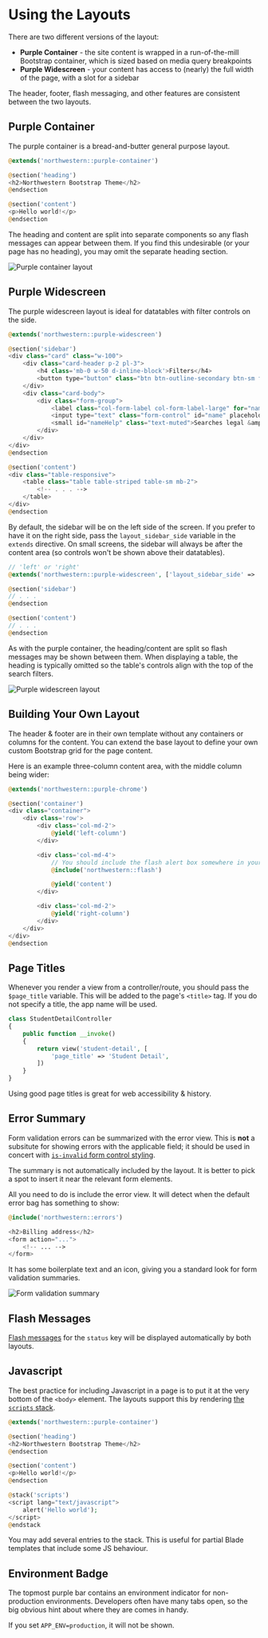 # Using the Layouts
There are two different versions of the layout: 

- **Purple Container** - the site content is wrapped in a run-of-the-mill Bootstrap container, which is sized based on media query breakpoints
- **Purple Widescreen** - your content has access to (nearly) the full width of the page, with a slot for a sidebar

The header, footer, flash messaging, and other features are consistent between the two layouts.

## Purple Container
The purple container is a bread-and-butter general purpose layout.

```php
@extends('northwestern::purple-container')

@section('heading')
<h2>Northwestern Bootstrap Theme</h2>
@endsection

@section('content')
<p>Hello world!</p>
@endsection
```

The heading and content are split into separate components so any flash messages can appear between them. If you find this undesirable (or your page has no heading), you may omit the separate heading section.

![Purple container layout](./assets/container-layout.png)

## Purple Widescreen
The purple widescreen layout is ideal for datatables with filter controls on the side.

```php
@extends('northwestern::purple-widescreen')

@section('sidebar')
<div class="card" class="w-100">
    <div class="card-header p-2 pl-3">
        <h4 class='mb-0 w-50 d-inline-block'>Filters</h4>
        <button type="button" class="btn btn-outline-secondary btn-sm float-right reset"><i class="fas fa-undo fa-xs" aria-hidden="true"></i> Clear</button>
    </div>
    <div class="card-body">
        <div class="form-group">
            <label class="col-form-label col-form-label-large" for="name">Name</label>
            <input type="text" class="form-control" id="name" placeholder="Jane Smith" aria-describedby="nameHelp">
            <small id="nameHelp" class="text-muted">Searches legal &amp; preferred name</small>
        </div>
    </div>
</div>
@endsection

@section('content')
<div class="table-responsive">
    <table class="table table-striped table-sm mb-2">
        <!-- . . . -->
    </table>
</div>
@endsection
```

By default, the sidebar will be on the left side of the screen. If you prefer to have it on the right side, pass the `layout_sidebar_side` variable in the `extends` directive. On small screens, the sidebar will always be after the content area (so controls won't be shown above their datatables).

```php
// 'left' or 'right'
@extends('northwestern::purple-widescreen', ['layout_sidebar_side' => 'right'])

@section('sidebar')
// . . .
@endsection

@section('content')
// . . .
@endsection
```

As with the purple container, the heading/content are split so flash messages may be shown between them. When displaying a table, the heading is typically omitted so the table's controls align with the top of the search filters.

![Purple widescreen layout](./assets/widescreen-layout.png)

## Building Your Own Layout
The header & footer are in their own template without any containers or columns for the content. You can extend the base layout to define your own custom Bootstrap grid for the page content.

Here is an example three-column content area, with the middle column being wider:

```php
@extends('northwestern::purple-chrome')

@section('container')
<div class="container">
    <div class='row'>
        <div class='col-md-2'>
            @yield('left-column')
        </div>

        <div class='col-md-4'>
            // You should include the flash alert box somewhere in your layout
            @include('northwestern::flash')

            @yield('content')
        </div>

        <div class='col-md-2'>
            @yield('right-column')
        </div>
    </div>
</div>
@endsection
```

## Page Titles
Whenever you render a view from a controller/route, you should pass the `$page_title` variable. This will be added to the page's `<title>` tag. If you do not specify a title, the app name will be used.

```php
class StudentDetailController 
{
    public function __invoke()
    {
        return view('student-detail', [
            'page_title' => 'Student Detail',
        ])
    }
}
```

Using good page titles is great for web accessibility & history.

## Error Summary
Form validation errors can be summarized with the error view. This is **not** a subsitute for showing errors with the applicable field; it should be used in concert with [`is-invalid` form control styling](https://getbootstrap.com/docs/4.0/components/forms/#validation).

The summary is not automatically included by the layout. It is better to pick a spot to insert it near the relevant form elements.

All you need to do is include the error view. It will detect when the default error bag has something to show:

```php
@include('northwestern::errors')

<h2>Billing address</h2>
<form action="...">
    <!-- ... -->
</form>
```

It has some boilerplate text and an icon, giving you a standard look for form validation summaries.

![Form validation summary](./assets/error.png)

## Flash Messages
[Flash messages](https://laravel.com/docs/7.x/session#flash-data) for the `status` key will be displayed automatically by both layouts.

## Javascript
The best practice for including Javascript in a page is to put it at the very bottom of the `<body>` element. The layouts support this by rendering [the `scripts` stack](https://laravel.com/docs/7.x/blade#stacks).

```php
@extends('northwestern::purple-container')

@section('heading')
<h2>Northwestern Bootstrap Theme</h2>
@endsection

@section('content')
<p>Hello world!</p>
@endsection

@stack('scripts')
<script lang="text/javascript">
    alert('Hello world');
</script>
@endstack
```

You may add several entries to the stack. This is useful for partial Blade templates that include some JS behaviour.

## Environment Badge
The topmost purple bar contains an environment indicator for non-production environments. Developers often have many tabs open, so the big obvious hint about where they are comes in handy.

If you set `APP_ENV=production`, it will not be shown.